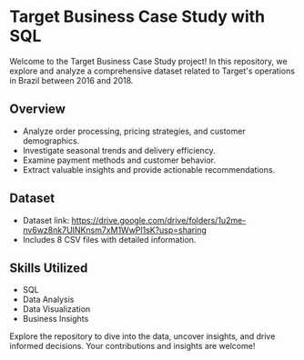 # Target Business Case Study with SQL

Welcome to the Target Business Case Study project! In this repository, we explore and analyze a comprehensive dataset related to Target's operations in Brazil between 2016 and 2018.

## Overview
- Analyze order processing, pricing strategies, and customer demographics.
- Investigate seasonal trends and delivery efficiency.
- Examine payment methods and customer behavior.
- Extract valuable insights and provide actionable recommendations.

## Dataset 
- Dataset link: https://drive.google.com/drive/folders/1u2me-nv6wz8nk7UINKnsm7xM1WwPl1sK?usp=sharing
- Includes 8 CSV files with detailed information.

## Skills Utilized
- SQL
- Data Analysis
- Data Visualization
- Business Insights

Explore the repository to dive into the data, uncover insights, and drive informed decisions. Your contributions and insights are welcome!
